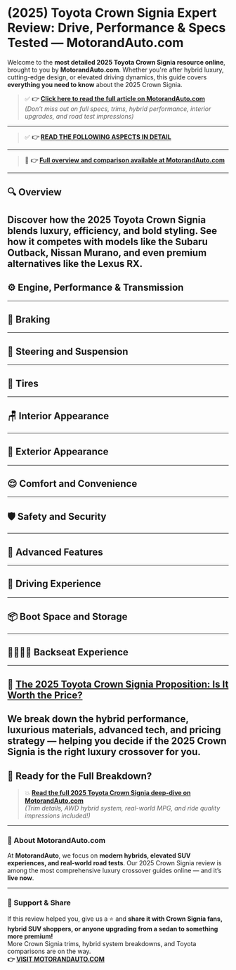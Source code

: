 # (2025) Toyota Crown Signia Expert Review: Drive, Performance & Specs Tested — MotorandAuto.com  

Welcome to the **most detailed 2025 Toyota Crown Signia resource online**, brought to you by **MotorandAuto.com**. Whether you're after hybrid luxury, cutting-edge design, or elevated driving dynamics, this guide covers **everything you need to know** about the 2025 Crown Signia.

> ✅ **👉 [Click here to read the full article on MotorandAuto.com](https://motorandauto.com/2025-toyota-crown-signia-expert-review-drive-performance-specs-tested/)**  
> *(Don’t miss out on full specs, trims, hybrid performance, interior upgrades, and road test impressions)*

---
> ✅ **👉 [READ THE FOLLOWING ASPECTS IN DETAIL](https://motorandauto.com/2025-toyota-crown-signia-expert-review-drive-performance-specs-tested/)**

---
> 📌 **👉 [Full overview and comparison available at MotorandAuto.com](https://motorandauto.com/2025-toyota-crown-signia-expert-review-drive-performance-specs-tested/)**

---

## 🔍 **Overview**

Discover how the 2025 Toyota Crown Signia blends luxury, efficiency, and bold styling. See how it competes with models like the Subaru Outback, Nissan Murano, and even premium alternatives like the Lexus RX.  
---

## ⚙️ **Engine, Performance & Transmission**
---

## 🛑 **Braking**
---

## 🔄 **Steering and Suspension**
---

## 🛞 **Tires**
---

## 🪑 **Interior Appearance**
---

## 🚗 **Exterior Appearance**
---

## 😌 **Comfort and Convenience**
---

## 🛡️ **Safety and Security**
---

## 🚀 **Advanced Features**
---

## 🧭 **Driving Experience**
---

## 📦 **Boot Space and Storage**
---

## 👨‍👩‍👧‍👦 **Backseat Experience**
---

## 💸 **[The 2025 Toyota Crown Signia Proposition: Is It Worth the Price?](https://motorandauto.com/2025-toyota-crown-signia-expert-review-drive-performance-specs-tested/)**

We break down the **hybrid performance, luxurious materials, advanced tech, and pricing strategy** — helping you decide if the 2025 Crown Signia is the right luxury crossover for you.
---

## 🔗 **Ready for the Full Breakdown?**

> 💥 **[Read the full 2025 Toyota Crown Signia deep-dive on MotorandAuto.com](https://motorandauto.com/2025-toyota-crown-signia-expert-review-drive-performance-specs-tested/)**  
> *(Trim details, AWD hybrid system, real-world MPG, and ride quality impressions included!)*

---

### 🌟 About MotorandAuto.com

At **MotorandAuto**, we focus on **modern hybrids, elevated SUV experiences, and real-world road tests**. Our 2025 Crown Signia review is among the most comprehensive luxury crossover guides online — and it’s **live now**.

---

### 📣 Support & Share

If this review helped you, give us a ⭐ and **share it with Crown Signia fans, hybrid SUV shoppers, or anyone upgrading from a sedan to something more premium!**  
More Crown Signia trims, hybrid system breakdowns, and Toyota comparisons are on the way.  
**👉 [VISIT MOTORANDAUTO.COM](https://motorandauto.com/)**

